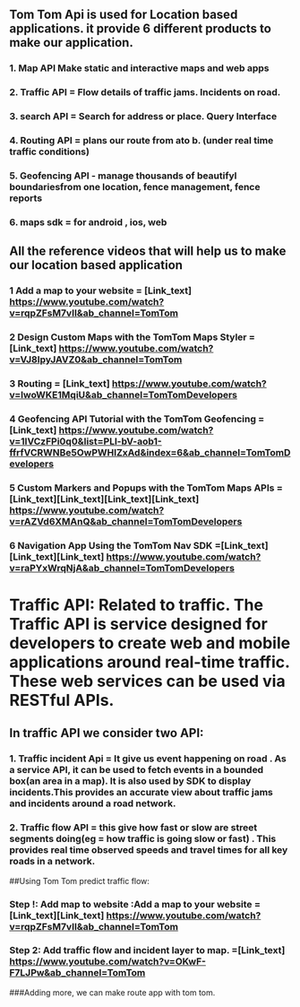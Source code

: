 ## Tom Tom Api is used for Location based applications. it provide 6 different products to make our application.
### 1. Map API Make static and interactive maps and web apps
### 2. Traffic API = Flow details of traffic jams. Incidents on road.
### 3. search API = Search for address or place. Query Interface
### 4. Routing API = plans our route from ato b. (under real time traffic conditions)
### 5. Geofencing API - manage thousands of beautifyl boundariesfrom one location, fence management, fence reports
### 6. maps sdk = for android , ios, web

## All the reference videos that will help us to make our location based application
### 1 Add a map to your website = [Link_text] https://www.youtube.com/watch?v=rqpZFsM7vII&ab_channel=TomTom
### 2 Design Custom Maps with the TomTom Maps Styler =[Link_text] https://www.youtube.com/watch?v=VJ8lpyJAVZ0&ab_channel=TomTom
### 3 Routing = [Link_text] https://www.youtube.com/watch?v=lwoWKE1MqiU&ab_channel=TomTomDevelopers
### 4 Geofencing API Tutorial with the TomTom Geofencing =[Link_text] https://www.youtube.com/watch?v=1IVCzFPi0q0&list=PLl-bV-aob1-ffrfVCRWNBe5OwPWHlZxAd&index=6&ab_channel=TomTomDevelopers
### 5 Custom Markers and Popups with the TomTom Maps APIs =[Link_text][Link_text][Link_text][Link_text] https://www.youtube.com/watch?v=rAZVd6XMAnQ&ab_channel=TomTomDevelopers
### 6 Navigation App Using the TomTom Nav SDK =[Link_text][Link_text][Link_text] https://www.youtube.com/watch?v=raPYxWrqNjA&ab_channel=TomTomDevelopers

# Traffic API: Related to traffic. The Traffic API is service designed for developers to create web and mobile applications around real-time traffic. These web services can be used via RESTful APIs.
## In traffic API we consider two API:
### 1. Traffic incident Api = It give us event happening on road . As a service API, it can be used to fetch events in a bounded box(an area in a map). It is also used by SDK to display incidents.This provides an accurate view about traffic jams and incidents around a road network.
### 2. Traffic flow API = this give how fast  or slow are street segments doing(eg = how traffic is going slow or fast) . This provides real time observed speeds and travel times for all key roads in a network.
##Using Tom Tom predict traffic flow:
### Step !: Add map to website :Add a map to your website =[Link_text][Link_text] https://www.youtube.com/watch?v=rqpZFsM7vII&ab_channel=TomTom
### Step 2: Add traffic flow and incident layer to map. =[Link_text] https://www.youtube.com/watch?v=OKwF-F7LJPw&ab_channel=TomTom
###Adding more, we can make route app with tom tom.

